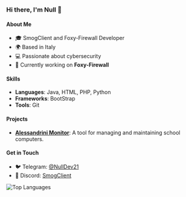 ### Hi there, I'm Null 👋

#### About Me
- 🎓 SmogClient and Foxy-Firewall Developer
- 🌍 Based in Italy
- 💻 Passionate about cybersecurity
- 🚀 Currently working on **Foxy-Firewall**

#### Skills
- **Languages**: Java, HTML, PHP, Python
- **Frameworks**: BootStrap
- **Tools**: Git

#### Projects
- [**Alessandrini Monitor**](https://github.com/NullDev21/AlessandriniMonitor): A tool for managing and maintaining school computers.

#### Get in Touch
- 🐦 Telegram: [@NullDev21](https://t.me/NullDev21)
- 💬 Discord: [SmogClient](https://dsc.gg/HunterSQ)

![Top Languages](https://github-readme-stats.vercel.app/api/top-langs/?username=NullDev21&layout=compact&theme=dark)
